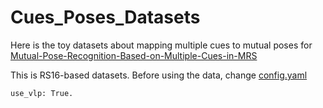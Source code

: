 # Cues_Poses_Datasets
Here is the toy datasets about mapping multiple cues to mutual poses for [Mutual-Pose-Recognition-Based-on-Multiple-Cues-in-MRS](https://github.com/BIT-MJY/Mutual-Pose-Recognition-Based-on-Multiple-Cues-in-MRS)

This is RS16-based datasets. Before using the data, change [config.yaml](https://github.com/BIT-MJY/Mutual-Pose-Recognition-Based-on-Multiple-Cues-in-MRS/blob/main/pose_learning/config.yaml) 

```
use_vlp: True.
```
